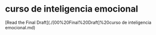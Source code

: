# curso de inteligencia emocional

[Read the Final Draft](./[00%20Final%20Draft]%20curso de inteligencia emocional.md)
